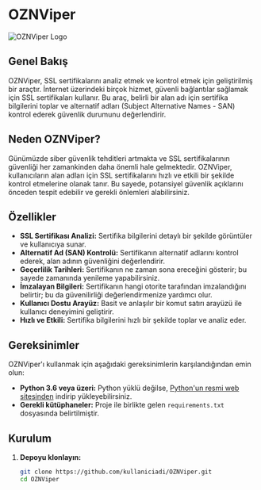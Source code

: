 # OZNViper

![OZNViper Logo](link_to_logo_image) <!-- Logo linkini buraya ekleyin -->

## Genel Bakış

OZNViper, SSL sertifikalarını analiz etmek ve kontrol etmek için geliştirilmiş bir araçtır. İnternet üzerindeki birçok hizmet, güvenli bağlantılar sağlamak için SSL sertifikaları kullanır. Bu araç, belirli bir alan adı için sertifika bilgilerini toplar ve alternatif adları (Subject Alternative Names - SAN) kontrol ederek güvenlik durumunu değerlendirir.

## Neden OZNViper?

Günümüzde siber güvenlik tehditleri artmakta ve SSL sertifikalarının güvenliği her zamankinden daha önemli hale gelmektedir. OZNViper, kullanıcıların alan adları için SSL sertifikalarını hızlı ve etkili bir şekilde kontrol etmelerine olanak tanır. Bu sayede, potansiyel güvenlik açıklarını önceden tespit edebilir ve gerekli önlemleri alabilirsiniz.

## Özellikler

- **SSL Sertifikası Analizi:** Sertifika bilgilerini detaylı bir şekilde görüntüler ve kullanıcıya sunar.
- **Alternatif Ad (SAN) Kontrolü:** Sertifikanın alternatif adlarını kontrol ederek, alan adının güvenliğini değerlendirir.
- **Geçerlilik Tarihleri:** Sertifikanın ne zaman sona ereceğini gösterir; bu sayede zamanında yenileme yapabilirsiniz.
- **İmzalayan Bilgileri:** Sertifikanın hangi otorite tarafından imzalandığını belirtir; bu da güvenilirliği değerlendirmenize yardımcı olur.
- **Kullanıcı Dostu Arayüz:** Basit ve anlaşılır bir komut satırı arayüzü ile kullanıcı deneyimini geliştirir.
- **Hızlı ve Etkili:** Sertifika bilgilerini hızlı bir şekilde toplar ve analiz eder.

## Gereksinimler

OZNViper'ı kullanmak için aşağıdaki gereksinimlerin karşılandığından emin olun:

- **Python 3.6 veya üzeri:** Python yüklü değilse, [Python'un resmi web sitesinden](https://www.python.org/downloads/) indirip yükleyebilirsiniz.
- **Gerekli kütüphaneler:** Proje ile birlikte gelen `requirements.txt` dosyasında belirtilmiştir.

## Kurulum

1. **Depoyu klonlayın:**

   ```bash
   git clone https://github.com/kullaniciadi/OZNViper.git
   cd OZNViper
